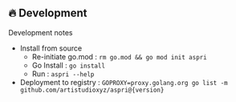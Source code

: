 ## 🔥 Development
Development notes
- Install from source
    - Re-initiate go.mod : `rm go.mod && go mod init aspri`
    - Go Install : `go install`
    - Run : `aspri --help`
- Deployment to registry : `GOPROXY=proxy.golang.org go list -m github.com/artistudioxyz/aspri@{version}`
